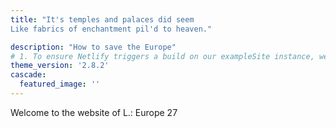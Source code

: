 ```yaml
---
title: "It's temples and palaces did seem
Like fabrics of enchantment pil'd to heaven."

description: "How to save the Europe"
# 1. To ensure Netlify triggers a build on our exampleSite instance, we need to change a file in the exampleSite directory.
theme_version: '2.8.2'
cascade:
  featured_image: ''
---
```

Welcome to the website of L.: Europe 27
